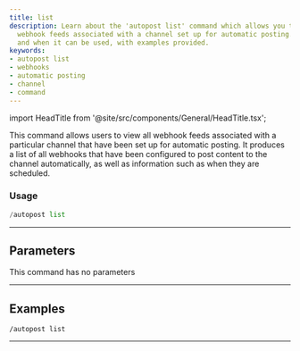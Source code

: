 ```yaml
---
title: list
description: Learn about the 'autopost list' command which allows you to view all
  webhook feeds associated with a channel set up for automatic posting. Find out how
  and when it can be used, with examples provided.
keywords:
- autopost list
- webhooks
- automatic posting
- channel
- command
---
```


import HeadTitle from '@site/src/components/General/HeadTitle.tsx';

<HeadTitle title="autopost: list - Discord Reference | OpenBB Bot Docs" />

This command allows users to view all webhook feeds associated with a particular channel that have been set up for automatic posting. It produces a list of all webhooks that have been configured to post content to the channel automatically, as well as information such as when they are scheduled.

### Usage

```python wordwrap
/autopost list
```

---

## Parameters

This command has no parameters



---

## Examples

```
/autopost list
```
---
